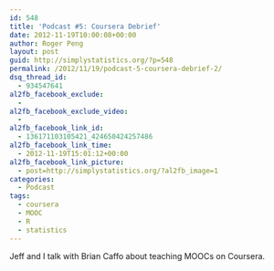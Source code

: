 ```yaml
---
id: 548
title: 'Podcast #5: Coursera Debrief'
date: 2012-11-19T10:00:08+00:00
author: Roger Peng
layout: post
guid: http://simplystatistics.org/?p=548
permalink: /2012/11/19/podcast-5-coursera-debrief-2/
dsq_thread_id:
  - 934547641
al2fb_facebook_exclude:
  - 
al2fb_facebook_exclude_video:
  - 
al2fb_facebook_link_id:
  - 136171103105421_424650424257486
al2fb_facebook_link_time:
  - 2012-11-19T15:01:12+00:00
al2fb_facebook_link_picture:
  - post=http://simplystatistics.org/?al2fb_image=1
categories:
  - Podcast
tags:
  - coursera
  - MOOC
  - R
  - statistics
---
```

Jeff and I talk with Brian Caffo about teaching MOOCs on Coursera.